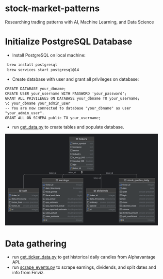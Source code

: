 # stock-market-patterns
Researching trading patterns with AI, Machine Learning, and Data Science 

# Initialize PostgreSQL Database
- Install PostgreSQL on local machine:
```bash
 brew install postgresql
 brew services start postgresql@14
 ```
- Create database with user and grant all privileges on database:
```postgresql
CREATE DATABASE your_dbname;
CREATE USER your_username WITH PASSWORD 'your_password';
GRANT ALL PRIVILEGES ON DATABASE your_dbname TO your_username;
\c your_dbname your_admin_user
-- You are now connected to database "your_dbname" as user "your_admin_user".
GRANT ALL ON SCHEMA public TO your_username;
```
- run [get_data.py](src/get_data.py) to create tables and populate database.

![Stock Database Diagram](res/images/stock_database_diagram.png)


# Data gathering
- run [get_ticker_data.py](tools/get_ticker_data.py) to get historical daily candles from Alphavantage API.
- run [scrape_events.py](tools/scrape_events.py) to scrape earnings, dividends, and split dates and info from Finviz.

